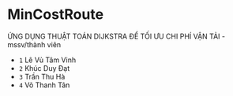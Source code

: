 # MinCostRoute
ỨNG DỤNG THUẬT TOÁN DIJKSTRA ĐỂ TỐI ƯU CHI PHÍ VẬN TẢI
-mssv/thành viên
- `1` Lê Vủ Tâm Vinh
- `2` Khúc Duy Đạt
- `3` Trần Thu Hà
- `4` Võ Thanh Tân

